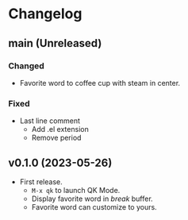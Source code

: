 # Changelog

## main (Unreleased)

### Changed
- Favorite word to coffee cup with steam in center.

### Fixed
- Last line comment
  - Add .el extension
  - Remove period

## v0.1.0 (2023-05-26)

- First release.
  - `M-x qk` to launch QK Mode.
  - Display favorite word in *break* buffer.
  - Favorite word can customize to yours.

